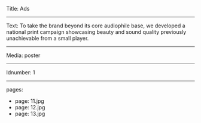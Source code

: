 Title: Ads

----

Text: To take the brand beyond its core audiophile base, we developed a national print campaign showcasing beauty and sound quality previously unachievable from a small player.

----

Media: poster

----

Idnumber: 1

----

pages:

-
  page: 11.jpg
-
  page: 12.jpg
-
  page: 13.jpg
